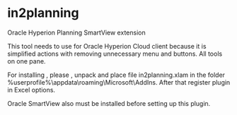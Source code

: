 # in2planning
Oracle Hyperion Planning SmartView extension


This tool needs to use for Oracle Hyperion Cloud client because it is simplified actions with removing unnecessary menu and buttons. All tools on one pane. 


For installing , please , unpack and place file in2planning.xlam in the folder
%userprofile%\appdata\roaming\Microsoft\AddIns. 
After that register plugin in Excel options.

 Oracle SmartView also must be installed before setting up this plugin.
